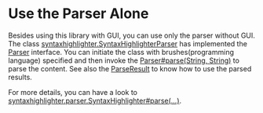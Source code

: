 # Use the Parser Alone #

Besides using this library with GUI, you can use only the parser without GUI. The class [syntaxhighlighter.SyntaxHighlighterParser](http://java-syntax-highlighter.googlecode.com/svn/trunk/javadoc/syntaxhighlighter/SyntaxHighlighterParser.html) has implemented the [Parser](http://java-syntax-highlighter.googlecode.com/svn/trunk/javadoc/syntaxhighlight/Parser.html) interface. You can initiate the class with brushes(programming language) specified and then invoke the [Parser#parse(String, String)](http://java-syntax-highlighter.googlecode.com/svn/trunk/javadoc/syntaxhighlight/Parser.html#parse%28java.lang.String,%20java.lang.String%29) to parse the content. See also the [ParseResult](http://java-syntax-highlighter.googlecode.com/svn/trunk/javadoc/syntaxhighlight/ParseResult.html) to know how to use the parsed results.

For more details, you can have a look to [syntaxhighlighter.parser.SyntaxHighlighter#parse(...)](http://java-syntax-highlighter.googlecode.com/svn/trunk/javadoc/syntaxhighlighter/parser/SyntaxHighlighter.html).